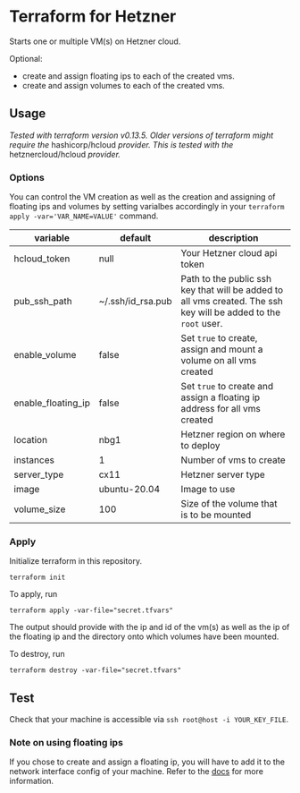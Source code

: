 # Terraform for Hetzner

Starts one or multiple VM(s) on Hetzner cloud.

Optional:
- create and assign floating ips to each of the created vms.
- create and assign volumes to each of the created vms. 

## Usage
*Tested with terraform version v0.13.5. Older versions of terraform might require the* hashicorp/hcloud *provider. This is tested with the* hetznercloud/hcloud *provider.*

### Options
You can control the VM creation as well as the creation and assigning of floating ips and volumes by setting varialbes accordingly in your `terraform apply -var='VAR_NAME=VALUE'` command.

| variable           | default           | description                                                                                                       |
|--------------------|-------------------|-------------------------------------------------------------------------------------------------------------------|
| hcloud_token       | null              | Your Hetzner cloud api token                                                                                      |
| pub_ssh_path       | ~/.ssh/id_rsa.pub | Path to the public ssh key that will be added to all vms created. The ssh key will be added to the  `root`  user. |
| enable_volume      | false             | Set `true` to create, assign and mount a volume on all vms created                                                |
| enable_floating_ip | false             | Set `true` to create and assign a floating ip address for all vms created                                         |
| location           | nbg1              | Hetzner region on where to deploy                                                                                 |
| instances          | 1                 | Number of vms to create                                                                                           |
| server_type        | cx11              | Hetzner server type                                                                                               |
| image              | ubuntu-20.04      | Image to use                                                                                                      |
| volume_size        | 100               | Size of the volume that is to be mounted                                                                          |

### Apply
Initialize terraform in this repository.

```
terraform init
```

To apply, run 

```
terraform apply -var-file="secret.tfvars"
```

The output should provide with the ip and id of the vm(s) as well as the ip of the floating ip and the directory onto which volumes have been mounted.

To destroy, run

```
terraform destroy -var-file="secret.tfvars"
```

## Test

Check that your machine is accessible via `ssh root@host -i YOUR_KEY_FILE`. 

### Note on using floating ips
If you chose to create and assign a floating ip, you will have to add it to the network interface config of your machine. Refer to the [docs](https://docs.hetzner.com/cloud/floating-ips/persistent-configuration/) for more information.